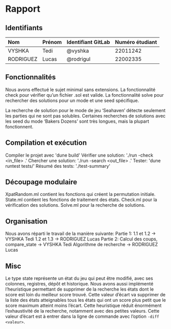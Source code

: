 # Rapport
 ## Identifiants
| Nom | Prénom | Identifiant GitLab | Numéro étudiant |
|:----------|:------|:----------|:---------| 
| VYSHKA | Tedi | @vyshka | 22011242 |
| RODRIGUEZ | Lucas | @rodrigul | 22002335 |


 ## Fonctionnalités 

Nous avons effectué le sujet minimal sans extensions.
La fonctionnalité check pour vérifier qu’un fichier .sol est valide.
La fonctionnalité solve pour rechercher des solutions pour un mode et une seed spécifique.

La recherche de solution pour le mode de jeu ‘Seahaven’ détecte seulement les parties qui ne sont pas solubles.
Certaines recherches de solutions avec les seed du mode ‘Bakers Dozens’ sont très longues, mais la plupart fonctionnent.

## Compilation et exécution

Compiler le projet avec 'dune build'
Vérifier une solution: './run -check <in_file> <game>.<seed>' 
Chercher une solution: './run -search <out_file> <game>.<seed>' 
Tester: 'dune runtest tests/<test-directory>' 
Résumé des tests: './test-summary' 

## Découpage modulaire 

XpatRandom.ml contient les fonctions qui créent la permutation initiale.
State.ml contient les fonctions de traitement des états.
Check.ml pour la vérification des solutions.
Solve.ml pour la recherche de solutions.

## Organisation

Nous avons réparti le travail de la manière suivante:
Partie 1:
1.1 et 1.2 -> VYSHKA Tedi
1.2 et 1.3 -> RODRIGUEZ Lucas
Partie 2:
Calcul des coups, compare_state -> VYSHKA Tedi
Algorithme de recherche -> RODRIGUEZ Lucas

## Misc

Le type state représente un état du jeu qui peut être modifié, avec ses colonnes, registres, dépôt et historique.
Nous avons aussi implémenté l’heuristique permettant de supprimer de la recherche les états dont le score est loin du meilleur score trouvé. Cette valeur d’écart va supprimer de la liste des états atteignables tous les états qui ont un score plus petit que le score maximum atteint moins l’écart. Cette heuristique réduit énormément l’exhaustivité de la recherche, notamment avec des petites valeurs.
Cette valeur d’écart est à entrer dans la ligne de commande avec l’option `-diff <valeur>`.
